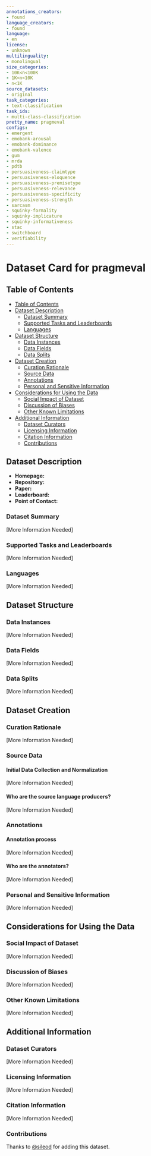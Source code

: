 ```yaml
---
annotations_creators:
- found
language_creators:
- found
language:
- en
license:
- unknown
multilinguality:
- monolingual
size_categories:
- 10K<n<100K
- 1K<n<10K
- n<1K
source_datasets:
- original
task_categories:
- text-classification
task_ids:
- multi-class-classification
pretty_name: pragmeval
configs:
- emergent
- emobank-arousal
- emobank-dominance
- emobank-valence
- gum
- mrda
- pdtb
- persuasiveness-claimtype
- persuasiveness-eloquence
- persuasiveness-premisetype
- persuasiveness-relevance
- persuasiveness-specificity
- persuasiveness-strength
- sarcasm
- squinky-formality
- squinky-implicature
- squinky-informativeness
- stac
- switchboard
- verifiability
---
```


# Dataset Card for pragmeval

## Table of Contents
- [Table of Contents](#table-of-contents)
- [Dataset Description](#dataset-description)
  - [Dataset Summary](#dataset-summary)
  - [Supported Tasks and Leaderboards](#supported-tasks-and-leaderboards)
  - [Languages](#languages)
- [Dataset Structure](#dataset-structure)
  - [Data Instances](#data-instances)
  - [Data Fields](#data-fields)
  - [Data Splits](#data-splits)
- [Dataset Creation](#dataset-creation)
  - [Curation Rationale](#curation-rationale)
  - [Source Data](#source-data)
  - [Annotations](#annotations)
  - [Personal and Sensitive Information](#personal-and-sensitive-information)
- [Considerations for Using the Data](#considerations-for-using-the-data)
  - [Social Impact of Dataset](#social-impact-of-dataset)
  - [Discussion of Biases](#discussion-of-biases)
  - [Other Known Limitations](#other-known-limitations)
- [Additional Information](#additional-information)
  - [Dataset Curators](#dataset-curators)
  - [Licensing Information](#licensing-information)
  - [Citation Information](#citation-information)
  - [Contributions](#contributions)

## Dataset Description

- **Homepage:**
- **Repository:**
- **Paper:**
- **Leaderboard:**
- **Point of Contact:**

### Dataset Summary

[More Information Needed]

### Supported Tasks and Leaderboards

[More Information Needed]

### Languages

[More Information Needed]

## Dataset Structure

### Data Instances

[More Information Needed]

### Data Fields

[More Information Needed]

### Data Splits

[More Information Needed]

## Dataset Creation

### Curation Rationale

[More Information Needed]

### Source Data

#### Initial Data Collection and Normalization

[More Information Needed]

#### Who are the source language producers?

[More Information Needed]

### Annotations

#### Annotation process

[More Information Needed]

#### Who are the annotators?

[More Information Needed]

### Personal and Sensitive Information

[More Information Needed]

## Considerations for Using the Data

### Social Impact of Dataset

[More Information Needed]

### Discussion of Biases

[More Information Needed]

### Other Known Limitations

[More Information Needed]

## Additional Information

### Dataset Curators

[More Information Needed]

### Licensing Information

[More Information Needed]

### Citation Information

[More Information Needed]

### Contributions

Thanks to [@sileod](https://github.com/sileod) for adding this dataset.
